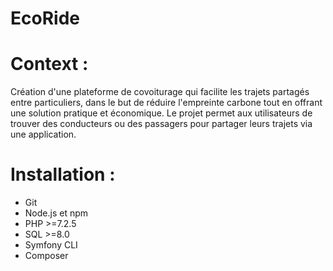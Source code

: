 # EcoRide

# Context :
Création d'une plateforme de covoiturage qui facilite les trajets partagés entre particuliers, dans le but de réduire l'empreinte carbone tout en offrant une solution pratique et économique. Le projet permet aux utilisateurs de trouver des conducteurs ou des passagers pour partager leurs trajets via une application.

# Installation : 
- Git
- Node.js et npm
- PHP >=7.2.5
- SQL >=8.0
- Symfony CLI
- Composer

